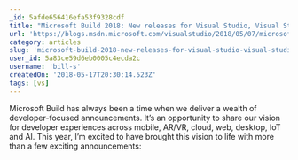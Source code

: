 ```yaml
---
_id: 5afde656416efa53f9328cdf
title: "Microsoft Build 2018: New releases for Visual Studio, Visual Studio for Mac, .NET Core and Xamarin.Forms"
url: 'https://blogs.msdn.microsoft.com/visualstudio/2018/05/07/microsoft-build-2018-new-releases-for-visual-studio-visual-studio-for-mac-net-core-and-xamarin-forms/'
category: articles
slug: 'microsoft-build-2018-new-releases-for-visual-studio-visual-studio-for-mac-net-core-and-xamarinforms'
user_id: 5a83ce59d6eb0005c4ecda2c
username: 'bill-s'
createdOn: '2018-05-17T20:30:14.523Z'
tags: [vs]
---
```


Microsoft Build has always been a time when we deliver a wealth of developer-focused announcements. It’s an opportunity to share our vision for developer experiences across mobile, AR/VR, cloud, web, desktop, IoT and AI. This year, I’m excited to have brought this vision to life with more than a few exciting announcements:
